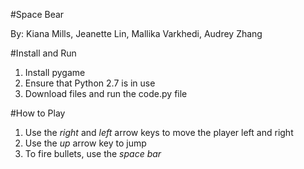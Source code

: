 #Space Bear

By: Kiana Mills, Jeanette Lin, Mallika Varkhedi, Audrey Zhang

#Install and Run
  1. Install pygame
  2. Ensure that Python 2.7 is in use
  3. Download files and run the code.py file

#How to Play
  1. Use the *right* and *left* arrow keys to move the player left and right
  2. Use the *up* arrow key to jump
  3. To fire bullets, use the *space bar*
  


